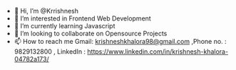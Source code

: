 - 👋 Hi, I’m @Krrishnesh
- 👀 I’m interested in Frontend Web Development
- 🌱 I’m currently learning Javascript
- 💞️ I’m looking to collaborate on Opensource Projects
- 📫 How to reach me Gmail: krishneshkhalora98@gmail.com ,Phone no. : 9829132800 , LinkedIn : https://www.linkedin.com/in/krishnesh-khalora-04782a173/ 

<!---
Krrishnesh/Krrishnesh is a ✨ special ✨ repository because its `README.md` (this file) appears on your GitHub profile.
You can click the Preview link to take a look at your changes.
--->
